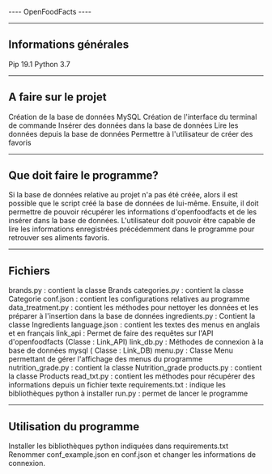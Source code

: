 ---- OpenFoodFacts ----



-------------------------
Informations générales
-------------------------
Pip 19.1
Python 3.7


-------------------------
A faire sur le projet
-------------------------
Création de la base de données MySQL
Création de l'interface du terminal de commande
Insérer des données dans la base de données
Lire les données depuis la base de données
Permettre à l'utilisateur de créer des favoris

-------------------------
Que doit faire le programme?
-------------------------
Si la base de données relative au projet n'a pas été créée, alors il est possible que le script créé la base de données
de lui-même. Ensuite, il doit permettre de pouvoir récupérer les informations d'openfoodfacts et de les insérer dans la base
de données. 
L'utilisateur doit pouvoir être capable de lire les informations enregistrées précédemment dans le programme pour
retrouver ses aliments favoris.


-------------------------
Fichiers
-------------------------
brands.py : contient la classe Brands
categories.py : contient la classe Categorie
conf.json : contient les configurations relatives au programme
data_treatment.py : contient les méthodes pour nettoyer les données et les préparer à l'insertion dans la base de données
ingredients.py : Contient la classe Ingredients
language.json : contient les textes des menus en anglais et en français
link_api : Permet de faire des requêtes sur l'API d'openfoodfacts (Classe : Link_API)
link_db.py : Méthodes de connexion à la base de données mysql ( Classe : Link_DB)
menu.py : Classe Menu permettant de gérer l'affichage des menus du programme
nutrition_grade.py : contient la classe Nutrition_grade
products.py : contient la classe Products
read_txt.py : contient les méthodes pour récupérer des informations depuis un fichier texte
requirements.txt : indique les bibliothèques python à installer
run.py : permet de lancer le programme

-------------------------
Utilisation du programme
-------------------------
Installer les bibliothèques python indiquées dans requirements.txt
Renommer conf_example.json en conf.json et changer les informations de connexion.